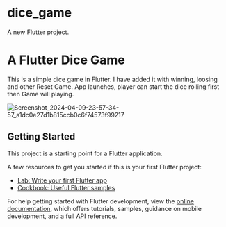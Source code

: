 # dice_game

A new Flutter project.

# A Flutter Dice Game
This is a simple dice game in Flutter. I have added it with winning, loosing and other Reset Game.
App launches, player  can start the dice rolling first then Game will playing.

![Screenshot_2024-04-09-23-57-34-57_a1dc0e27d1b815ccb0c6f74573f99217](https://github.com/Shoykat361/DiceGameFlutter/assets/79807718/90caf8e6-bbb4-40ec-a366-ab8fb9eb5a3c)

## Getting Started

This project is a starting point for a Flutter application.

A few resources to get you started if this is your first Flutter project:

- [Lab: Write your first Flutter app](https://docs.flutter.dev/get-started/codelab)
- [Cookbook: Useful Flutter samples](https://docs.flutter.dev/cookbook)

For help getting started with Flutter development, view the
[online documentation](https://docs.flutter.dev/), which offers tutorials,
samples, guidance on mobile development, and a full API reference.

